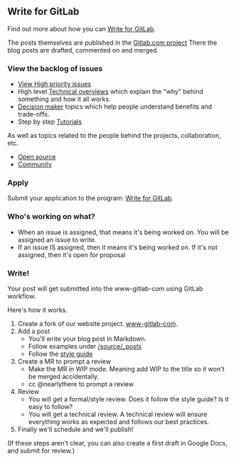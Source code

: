 ## Write for GitLab


Find out more about how you can [Write for GitLab](https://about.gitlab.com/community/writers/).

The posts themselves are published in the [Gitlab.com project](https://gitlab.com/gitlab-com/www-gitlab-com)
There the blog posts are drafted, commented on and merged. 

### View the backlog of issues

* [View High priority issues](https://gitlab.com/gitlab-com/blog-posts/issues?label_name=High+priority)
* High level [Technical overviews](https://gitlab.com/gitlab-com/blog-posts/issues?label_name=Technical+overview) which explain the "why" behind something and how it all works.
* [Decision maker](https://gitlab.com/gitlab-com/blog-posts/issues?label_name=Decision+maker) topics which help people understand benefits and trade-offs.
* Step by step [Tutorials](https://gitlab.com/gitlab-com/blog-posts/issues?label_name=Tutorial)

As well as topics related to the people behind the projects, collaboration, etc. 

* [Open source](https://gitlab.com/gitlab-com/blog-posts/issues?label_name=Open+source)
* [Community](https://gitlab.com/gitlab-com/blog-posts/issues?label_name=Community)

### Apply

Submit your application to the program: [Write for GitLab](https://about.gitlab.com/community/writers/).

### Who's working on what?

- When an issue is assigned, that means it's being worked on. You will be assigned an issue to write. 
- If an issue IS assigned, then it means it's being worked on. If it's not assigned, then it's open for proposal

### Write!

Your post will get submitted into the www-gitlab-com using GitLab workflow. 

Here's how it works. 

1. Create a fork of our website project. [www-gitlab-com](https://gitlab.com/gitlab-com/www-gitlab-com).
2. Add a post
    - You'll write your blog post in Markdown. 
    - Follow examples under [/source/_posts](https://gitlab.com/gitlab-com/www-gitlab-com/tree/master/source/_posts)
    - Follow the [style guide](https://gitlab.com/gitlab-com/blog-posts/blob/master/STYLEGUIDE.md)
3. Create a MR to prompt a review
    - Make the MR in WIP mode. Meaning add WIP to the title so it won't be merged accidentally. 
    - cc @nearlythere to prompt a review
4. Review
    - You will get a formal/style review. Does it follow the style guide? Is it easy to follow?
    - You will get a technical review. A technical review will ensure everything works as expected and follows our best practices.
5. Finally we'll schedule and we'll publish!

(If these steps aren't clear, you can also create a 
first draft in Google Docs, and submit for review.)
